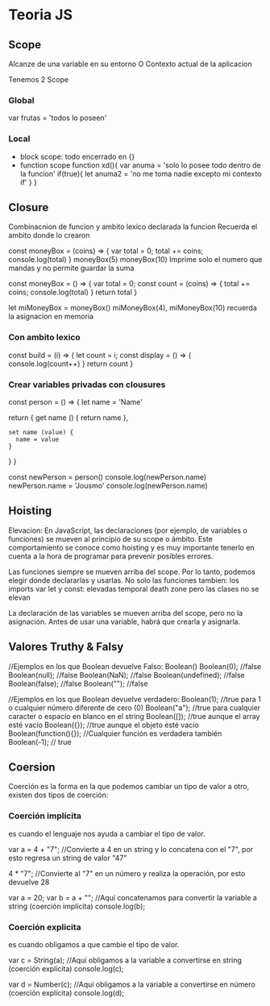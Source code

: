 # Teoria JS

## Scope
Alcanze de una variable en su entorno
O
Contexto actual de la aplicacion

Tenemos 2 Scope 
### Global
var frutas = 'todos lo poseen'
### Local
- block scope: todo encerrado en {}
- function scope
function xd(){
    var anuma = 'solo lo posee todo dentro de la funcion'
    if(true){
        let anuma2 = 'no me toma nadie excepto mi contexto if'
    }
}

## Closure
Combinacnion de funcion y ambito lexico declarada la funcion
Recuerda el ambito donde lo crearon

const moneyBox = (coins) => {
    var total = 0;
    total += coins;
    console.log(total)
}
moneyBox(5)
moneyBox(10)
Imprime solo el numero que mandas y no permite guardar la suma


const moneyBox = () => {
    var total = 0;
    const count = (coins) => {
        total += coins;
        console.log(total)
    }
    return total
}

let miMoneyBox = moneyBox()
miMoneyBox(4),
miMoneyBox(10)
recuerda la asignacion en memoria

### Con ambito lexico
const build = (i) => {
    let count = i;
    const display = () => {
        console.log(count++)
    }
    return count
}
### Crear variables privadas con clousures
const person = () => {
  let name = 'Name'

  return {
    get name () {
      return name
    },

    set name (value) {
      name = value
    }
  }
}

const newPerson = person()
console.log(newPerson.name)
newPerson.name = 'Jousmo'
console.log(newPerson.name)

## Hoisting
Elevacion: 
En JavaScript, las declaraciones (por ejemplo, de variables o funciones) se mueven al principio de su scope o ámbito. Este comportamiento se conoce como hoisting y es muy importante tenerlo en cuenta a la hora de programar para prevenir posibles errores.

Las funciones siempre se mueven arriba del scope. Por lo tanto, podemos elegir donde declararlas y usarlas.
No solo las funciones tambien:
los imports
var
let y const: elevadas temporal death zone
pero las clases no se elevan

La declaración de las variables se mueven arriba del scope, pero no la asignación. Antes de usar una variable, habrá que crearla y asignarla.

## Valores Truthy & Falsy
//Ejemplos en los que Boolean devuelve Falso:
Boolean()
Boolean(0); //false
Boolean(null); //false
Boolean(NaN); //false
Boolean(undefined); //false
Boolean(false); //false
Boolean(""); //false

//Ejemplos en los que Boolean devuelve verdadero:
Boolean(1); //true para 1 o cualquier número diferente de cero (0)
Boolean("a"); //true para cualquier caracter o espacio en blanco en el string
Boolean([]); //true aunque el array esté vacío
Boolean({}); //true aunque el objeto esté vacío
Boolean(function(){}); //Cualquier función es verdadera también
Boolean(-1); // true

## Coersion

Coerción es la forma en la que podemos cambiar un tipo de valor a otro, existen dos tipos de coerción:

### Coerción implícita 
es cuando el lenguaje nos ayuda a cambiar el tipo de valor.

var a = 4 + "7"; //Convierte a 4 en un string y lo concatena con el "7", por esto regresa un string de valor "47"

4 * "7"; //Convierte al "7" en un número y realiza la operación, por esto devuelve 28

var a = 20;
var b = a + ""; //Aquí concatenamos para convertir la variable a string (coerción implícita)
console.log(b); 

### Coerción explicita
es cuando obligamos a que cambie el tipo de valor.


var c = String(a); //Aquí obligamos a la variable a convertirse en string (coerción explícita)
console.log(c);

var d = Number(c); //Aquí obligamos a la variable a convertirse en número (coerción explícita)
console.log(d);